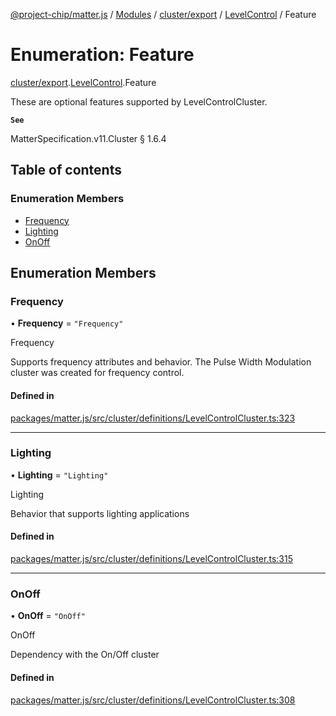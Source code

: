 [@project-chip/matter.js](../README.md) / [Modules](../modules.md) / [cluster/export](../modules/cluster_export.md) / [LevelControl](../modules/cluster_export.LevelControl.md) / Feature

# Enumeration: Feature

[cluster/export](../modules/cluster_export.md).[LevelControl](../modules/cluster_export.LevelControl.md).Feature

These are optional features supported by LevelControlCluster.

**`See`**

MatterSpecification.v11.Cluster § 1.6.4

## Table of contents

### Enumeration Members

- [Frequency](cluster_export.LevelControl.Feature.md#frequency)
- [Lighting](cluster_export.LevelControl.Feature.md#lighting)
- [OnOff](cluster_export.LevelControl.Feature.md#onoff)

## Enumeration Members

### Frequency

• **Frequency** = ``"Frequency"``

Frequency

Supports frequency attributes and behavior. The Pulse Width Modulation cluster was created for frequency
control.

#### Defined in

[packages/matter.js/src/cluster/definitions/LevelControlCluster.ts:323](https://github.com/project-chip/matter.js/blob/558e12c94a201592c28c7bc0743705360b3e5ca6/packages/matter.js/src/cluster/definitions/LevelControlCluster.ts#L323)

___

### Lighting

• **Lighting** = ``"Lighting"``

Lighting

Behavior that supports lighting applications

#### Defined in

[packages/matter.js/src/cluster/definitions/LevelControlCluster.ts:315](https://github.com/project-chip/matter.js/blob/558e12c94a201592c28c7bc0743705360b3e5ca6/packages/matter.js/src/cluster/definitions/LevelControlCluster.ts#L315)

___

### OnOff

• **OnOff** = ``"OnOff"``

OnOff

Dependency with the On/Off cluster

#### Defined in

[packages/matter.js/src/cluster/definitions/LevelControlCluster.ts:308](https://github.com/project-chip/matter.js/blob/558e12c94a201592c28c7bc0743705360b3e5ca6/packages/matter.js/src/cluster/definitions/LevelControlCluster.ts#L308)
